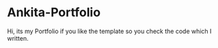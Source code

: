 # Ankita-Portfolio
Hi, its my Portfolio if you like the template so you check the code which I written.
